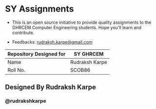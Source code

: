 
# SY Assignments 

- This is an open source initiative to provide quality assignments to the GHRCEM Computer Engineering students.
  Hope you'll learn and contribute.

- Feedbacks: rudraksh.karpe@gmail.com

| Repository Designed for | SY GHRCEM |
| --------------------| -------------- |
| Name | Rudraksh Karpe |
| Roll No. | SCOB86 |

## Designed By Rudraksh Karpe 
### @rudrakshkarpe

